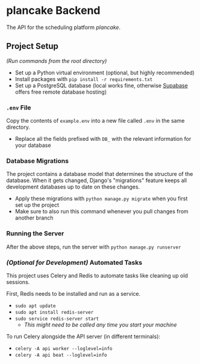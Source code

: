 # plancake Backend

The API for the scheduling platform *plancake*.

## Project Setup
*(Run commands from the root directory)*

- Set up a Python virtual environment (optional, but highly recommended)
- Install packages with `pip install -r requirements.txt`
- Set up a PostgreSQL database (local works fine, otherwise [Supabase](https://supabase.com) offers free remote database hosting)

### `.env` File
Copy the contents of `example.env` into a new file called `.env` in the same directory.
- Replace all the fields prefixed with `DB_` with the relevant information for your database

### Database Migrations
The project contains a database model that determines the structure of the database. When it gets changed, Django's "migrations" feature keeps all development databases up to date on these changes.
- Apply these migrations with `python manage.py migrate` when you first set up the project
- Make sure to also run this command whenever you pull changes from another branch

### Running the Server
After the above steps, run the server with `python manage.py runserver`

### *(Optional for Development)* Automated Tasks
This project uses Celery and Redis to automate tasks like cleaning up old sessions.

First, Redis needs to be installed and run as a service.
- `sudo apt update`
- `sudo apt install redis-server`
- `sudo service redis-server start`
    - *This might need to be called any time you start your machine*

To run Celery alongside the API server (in different terminals):
- `celery -A api worker --loglevel=info`
- `celery -A api beat --loglevel=info`
